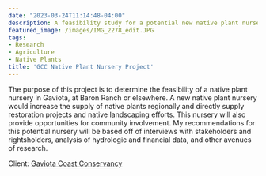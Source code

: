```yaml
---
date: "2023-03-24T11:14:48-04:00"
description: A feasibility study for a potential new native plant nursery
featured_image: /images/IMG_2278_edit.JPG
tags:
- Research
- Agriculture
- Native Plants
title: 'GCC Native Plant Nursery Project'
---
```


The purpose of this project is to determine the feasibility of a native plant nursery in Gaviota, at Baron Ranch or elsewhere. A new native plant nursery would increase the supply of native plants regionally and directly supply restoration projects and native landscaping efforts. This nursery will also provide opportunities for community involvement. My recommendations for this potential nursery will be based off of interviews with stakeholders and rightsholders, analysis of hydrologic and financial data, and other avenues of research. 

Client: [Gaviota Coast Conservancy](https://www.gaviotacoastconservancy.org/)